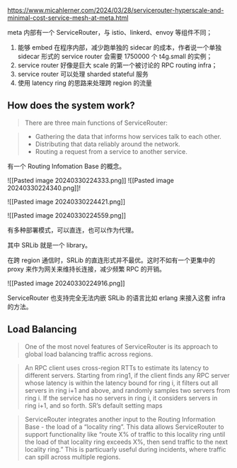 https://www.micahlerner.com/2024/03/28/servicerouter-hyperscale-and-minimal-cost-service-mesh-at-meta.html

meta 内部有一个 ServiceRouter，与 istio、linkerd、envoy 等组件不同；

1. 能够 embed 在程序内部，减少跑单独的 sidecar 的成本，作者说一个单独 sidecar 形式的 service router 会需要 1750000 个 t4g.small 的实例；
3. service router 好像是巨大 scale 的第一个被讨论的 RPC routing infra；
4. service router 可以处理 sharded stateful 服务
5. 使用 latency ring 的思路来处理跨 region 的流量

## How does the system work?

> There are three main functions of ServiceRouter:

> - Gathering the data that informs how services talk to each other.
> - Distributing that data reliably around the network.
> - Routing a request from a service to another service.

有一个 Routing Infomation Base 的概念。

![[Pasted image 20240330224333.png]]
![[Pasted image 20240330224340.png]]!

![[Pasted image 20240330224421.png]]

![[Pasted image 20240330224559.png]]

有多种部署模式，可以直连，也可以作为代理。

其中 SRLib 就是一个 library。

在跨 region 通信时，SRLib 的直连形式并不最优。这时不如有一个更集中的 proxy 来作为网关来维持长连接，减少频繁 RPC 的开销。

![[Pasted image 20240330224916.png]]

ServiceRouter 也支持完全无法内嵌 SRLib 的语言比如 erlang 来接入这套 infra 的方法。 

## Load Balancing

> One of the most novel features of ServiceRouter is its approach to global load balancing traffic across regions.

> An RPC client uses cross-region RTTs to estimate its latency to different servers. Starting from ring1, if the client finds any RPC server whose latency is within the latency bound for ring i, it filters out all servers in ring i+1 and above, and randomly samples two servers from ring i. If the service has no servers in ring i, it considers servers in ring i+1, and so forth. SR’s default setting maps 


> ServiceRouter integrates another input to the Routing Information Base - the load of a “locality ring”. This data allows ServiceRouter to support functionality like “route X% of traffic to this locality ring until the load of that locality ring exceeds X%, then send traffic to the next locality ring.” This is particuarly useful during incidents, where traffic can spill across multiple regions.
